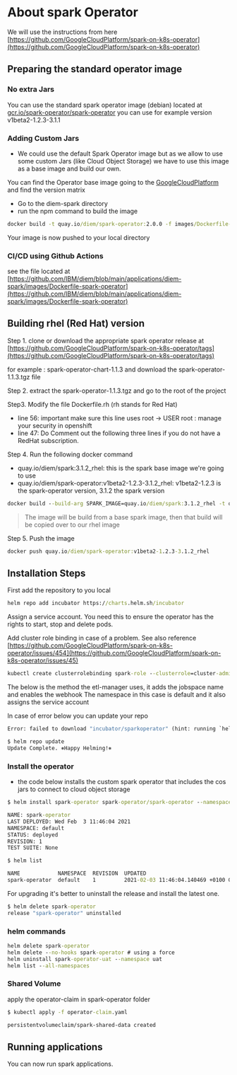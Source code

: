 # About spark Operator

We will use the instructions from here [https://github.com/GoogleCloudPlatform/spark-on-k8s-operator](https://github.com/GoogleCloudPlatform/spark-on-k8s-operator)

## Preparing the standard operator image

### No extra Jars

You can use the standard spark operator image (debian) located at [gcr.io/spark-operator/spark-operator](gcr.io/spark-operator/spark-operator)  you can use for example version v1beta2-1.2.3-3.1.1

### Adding Custom Jars

- We could use the default Spark Operator image but as we allow to use some custom Jars (like Cloud Object Storage) we have to use this image as a base image and build our own.

You can find the Operator base image going to the [GoogleCloudPlatform](https://github.com/GoogleCloudPlatform/spark-on-k8s-operator) and find the version matrix

- Go to the diem-spark directory
- run the npm command to build the image

```cmd
docker build -t quay.io/diem/spark-operator:2.0.0 -f images/Dockerfile-spark-operator
```

Your image is now pushed to your local directory

### CI/CD using Github Actions

see the file located at [https://github.com/IBM/diem/blob/main/applications/diem-spark/images/Dockerfile-spark-operator](https://github.com/IBM/diem/blob/main/applications/diem-spark/images/Dockerfile-spark-operator)

## Building rhel (Red Hat) version

Step 1. clone or download the appropriate spark operator release at [https://github.com/GoogleCloudPlatform/spark-on-k8s-operator/tags](https://github.com/GoogleCloudPlatform/spark-on-k8s-operator/tags)

for example : spark-operator-chart-1.1.3 and download the spark-operator-1.1.3.tgz
file

Step 2. extract the spark-operator-1.1.3.tgz and go to the root of the project

Step3. Modify the file Dockerfile.rh (rh stands for Red Hat)

- line 56: important make sure this line uses root -> USER root  : manage your security in openshift
- line 47: Do Comment out the following three lines if you do not have a RedHat subscription.

Step 4. Run the following docker command

- quay.io/diem/spark:3.1.2_rhel: this is the spark base image we're going to use
- quay.io/diem/spark-operator:v1beta2-1.2.3-3.1.2_rhel: v1beta2-1.2.3 is the spark-operator version, 3.1.2 the spark version

```cmd
docker build --build-arg SPARK_IMAGE=quay.io/diem/spark:3.1.2_rhel -t quay.io/diem/spark-operator:v1beta2-1.2.3-3.1.2_rhel -f Dockerfile.rh .
```

> The image will be build from a base spark image, then that build will be copied over to our rhel image

Step 5. Push the image

```cmd
docker push quay.io/diem/spark-operator:v1beta2-1.2.3-3.1.2_rhel
```

## Installation Steps

First add the repository to you local

```cmd
helm repo add incubator https://charts.helm.sh/incubator
```

Assign a service account. You need this to ensure the operator has the rights to start, stop and delete pods.

Add cluster role binding in case of a problem. See also reference [https://github.com/GoogleCloudPlatform/spark-on-k8s-operator/issues/454](https://github.com/GoogleCloudPlatform/spark-on-k8s-operator/issues/45)

```cmd
kubectl create clusterrolebinding spark-role --clusterrole=cluster-admin --serviceaccount=default:spark --namespace=default
```

The below is the method the etl-manager uses, it adds the jobspace name and enables the webhook
The namespace in this case is default and it also assigns the service account

In case of error below you can update your repo

```cmd
Error: failed to download "incubator/sparkoperator" (hint: running `helm repo update` may help)

$ helm repo update
Update Complete. ⎈Happy Helming!⎈
```

### Install the operator

- the code below installs the custom spark operator that includes the cos jars to connect to cloud object storage

```cmd
$ helm install spark-operator spark-operator/spark-operator --namespace default --set sparkJobNamespace=default,enableWebhook=true --set serviceAccounts.spark.name=spark --set image.repository=127.0.0.1:30500/bizops/spark-operator --set image.tag=1.0.0

NAME: spark-operator
LAST DEPLOYED: Wed Feb  3 11:46:04 2021
NAMESPACE: default
STATUS: deployed
REVISION: 1
TEST SUITE: None

$ helm list

NAME            NAMESPACE  REVISION  UPDATED                               STATUS    CHART                   APP VERSION
spark-operator  default    1         2021-02-03 11:46:04.140469 +0100 CET  deployed  spark-operator-1.0.5    v1beta2-1.2.0-3.0.0

```

For upgrading it's better to uninstall the release and install the latest one.

```cmd
$ helm delete spark-operator
release "spark-operator" uninstalled
```

### helm commands

```cmd
helm delete spark-operator
helm delete --no-hooks spark-operator # using a force
helm uninstall spark-operator-uat --namespace uat
helm list --all-namespaces
```

### Shared Volume

apply the operator-claim in spark-operator folder

```cmd
$ kubectl apply -f operator-claim.yaml

persistentvolumeclaim/spark-shared-data created
```

## Running applications

You can now run spark applications.
